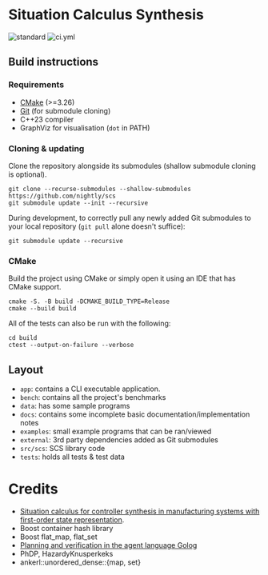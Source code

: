 # Situation Calculus Synthesis

![standard](https://img.shields.io/badge/c%2B%2B-23-blue.svg)
![ci.yml](https://github.com/nightly/scs/actions/workflows/ci.yml/badge.svg)

## Build instructions
### Requirements
- [CMake](https://cmake.org/) (>=3.26)
- [Git](https://git-scm.com/) (for submodule cloning)
- C++23 compiler
- GraphViz for visualisation (`dot` in PATH)

### Cloning & updating
Clone the repository alongside its submodules (shallow submodule cloning is optional).
```
git clone --recurse-submodules --shallow-submodules https://github.com/nightly/scs
git submodule update --init --recursive
```

During development, to correctly pull any newly added Git submodules to your local repository (`git pull` alone doesn't suffice):
```
git submodule update --recursive
```

### CMake
Build the project using CMake or simply open it using an IDE that has CMake support.
```
cmake -S. -B build -DCMAKE_BUILD_TYPE=Release
cmake --build build
```

All of the tests can also be run with the following:
```
cd build
ctest --output-on-failure --verbose
```

## Layout 
- `app`: contains a CLI executable application.
- `bench`: contains all the project's benchmarks
- `data`: has some sample programs
- `docs`: contains some incomplete basic documentation/implementation notes
- `examples`: small example programs that can be ran/viewed
- `external`: 3rd party dependencies added as Git submodules
- `src/scs`: SCS library code
- `tests`: holds all tests & test data

# Credits
- [Situation calculus for controller synthesis in manufacturing systems with first-order state representation](https://www.sciencedirect.com/science/article/abs/pii/S0004370221001491). 
- Boost container hash library
- Boost flat_map, flat_set
- [Planning and verification in the agent language Golog](https://publications.rwth-aachen.de/record/229059)
- PhDP, HazardyKnusperkeks
- ankerl::unordered_dense::{map, set}